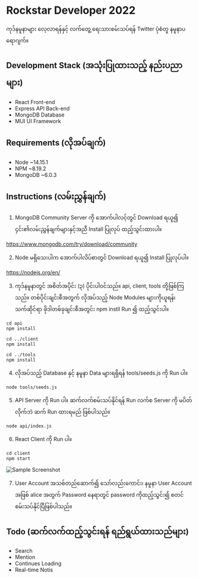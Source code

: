# Rockstar Developer 2022

ကုဒ်နမူနာများ လေ့လာရန်နှင့် လက်တွေ့ ရေးသားစမ်းသပ်ရန် Twitter ပုံစံတူ နမူနာပရောဂျက်။

## Development Stack (အသုံးပြုထားသည့် နည်းပညာများ)

* React Front-end
* Express API Back-end
* MongoDB Database
* MUI UI Framework

## Requirements (လိုအပ်ချက်)

* Node  ~14.15.1
* NPM 	~8.19.2
* MongoDB  ~6.0.3

## Instructions (လမ်းညွှန်ချက်)

1. MongoDB Community Server ကို အောက်ပါလင့်တွင် Download ရယူ၍ ၄င်း၏လမ်းညွှန်ချက်များနှင့်အညီ Install ပြုလုပ် ထည့်သွင်းထားပါ။ 

<a href="https://www.mongodb.com/try/download/community">
	https://www.mongodb.com/try/download/community
</a>

2. Node မရှိသေးပါက အောက်ပါလိပ်စာတွင် Download ရယူ၍ Install ပြုလုပ်ပါ။

<a href="https://nodejs.org/en/">
	https://nodejs.org/en/
</a>

3. ကုဒ်နမူနာတွင် အစိတ်အပိုင်း (၃) ပိုင်းပါဝင်သည်။ api, client, tools တို့ဖြစ်ကြသည်။ တစ်ပိုင်းချင်းစီအတွက် လိုအပ်သည့် Node Modules များကိုယူရန်၊ သက်ဆိုင်ရာ ဖိုဒါတစ်ခုချင်းစီအတွင်း npm instll Run ၍ ထည့်သွင်းပါ။

```
cd api
npm install

cd ../client
npm install

cd ../tools
npm install
```

4. လိုအပ်သည့် Database နှင့် နမူနာ Data များရရှိရန် tools/seeds.js ကို Run ပါ။

```
node tools/seeds.js
```

5. API Server ကို Run ပါ။ ဆက်လက်စမ်းသပ်နိုင်ရန် Run လက်စ Server ကို မပိတ်လိုက်ဘဲ ဆက် Run ထားရမည် ဖြစ်ပါသည်။

```
node api/index.js
```

6. React Client ကို Run ပါ။

```
cd client
npm start
```

<img src="https://i.imgur.com/XptCUfR.png" alt="Sample Screenshot">

7. User Account အသစ်တည်ဆောက်၍ သော်လည်းကောင်း၊ နမူနာ User Account အဖြစ် alice အတွက် Password နေရာတွင် password ကိုထည့်သွင်း၍ စတင်စမ်းသပ်နိုင်ပြီဖြစ်ပါသည်။

## Todo (ဆက်လက်ထည့်သွင်းရန် ရည်ရွယ်ထားသည်များ)

* Search
* Mention
* Continues Loading
* Real-time Notis